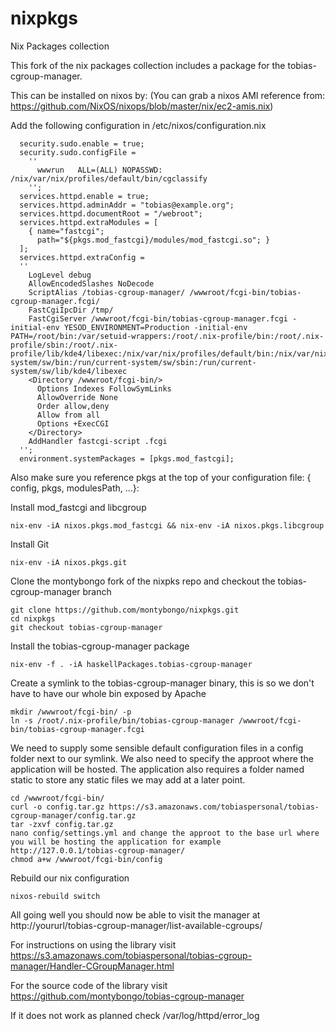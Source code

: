 nixpkgs
=======

Nix Packages collection

This fork of the nix packages collection includes a package for the tobias-cgroup-manager.

This can be installed on nixos by: (You can grab a nixos AMI reference from: https://github.com/NixOS/nixops/blob/master/nix/ec2-amis.nix)

Add the following configuration in  /etc/nixos/configuration.nix

```
  security.sudo.enable = true;
  security.sudo.configFile =
    ''
      wwwrun   ALL=(ALL) NOPASSWD: /nix/var/nix/profiles/default/bin/cgclassify
    '';
  services.httpd.enable = true;
  services.httpd.adminAddr = "tobias@example.org";
  services.httpd.documentRoot = "/webroot";
  services.httpd.extraModules = [
    { name="fastcgi";
      path="${pkgs.mod_fastcgi}/modules/mod_fastcgi.so"; }
  ];
  services.httpd.extraConfig = 
  ''
    LogLevel debug
    AllowEncodedSlashes NoDecode
    ScriptAlias /tobias-cgroup-manager/ /wwwroot/fcgi-bin/tobias-cgroup-manager.fcgi/
    FastCgiIpcDir /tmp/
    FastCgiServer /wwwroot/fcgi-bin/tobias-cgroup-manager.fcgi -initial-env YESOD_ENVIRONMENT=Production -initial-env PATH=/root/bin:/var/setuid-wrappers:/root/.nix-profile/bin:/root/.nix-profile/sbin:/root/.nix-profile/lib/kde4/libexec:/nix/var/nix/profiles/default/bin:/nix/var/nix/profiles/default/sbin:/nix/var/nix/profiles/default/lib/kde4/libexec:/run/current-system/sw/bin:/run/current-system/sw/sbin:/run/current-system/sw/lib/kde4/libexec
    <Directory /wwwroot/fcgi-bin/>
      Options Indexes FollowSymLinks
      AllowOverride None
      Order allow,deny
      Allow from all
      Options +ExecCGI
    </Directory>
    AddHandler fastcgi-script .fcgi
  ''; 
  environment.systemPackages = [pkgs.mod_fastcgi];

```

Also make sure you reference pkgs at the top of your configuration file:
{ config, pkgs, modulesPath, ...}:


Install mod_fastcgi and libcgroup

```
nix-env -iA nixos.pkgs.mod_fastcgi && nix-env -iA nixos.pkgs.libcgroup
```

Install Git

```
nix-env -iA nixos.pkgs.git
```

Clone the montybongo fork of the nixpks repo and checkout the tobias-cgroup-manager branch

```
git clone https://github.com/montybongo/nixpkgs.git
cd nixpkgs
git checkout tobias-cgroup-manager
```

Install the tobias-cgroup-manager package

```
nix-env -f . -iA haskellPackages.tobias-cgroup-manager
```

Create a symlink to the tobias-cgroup-manager binary, this is so we don't have to have our whole bin exposed by Apache

```
mkdir /wwwroot/fcgi-bin/ -p
ln -s /root/.nix-profile/bin/tobias-cgroup-manager /wwwroot/fcgi-bin/tobias-cgroup-manager.fcgi
```   

We need to supply some sensible default configuration files in a config folder next to our symlink. We also need to specify the approot where the application will be hosted. The application also requires a folder named static to store any static files we may add at a later point.

```
cd /wwwroot/fcgi-bin/
curl -o config.tar.gz https://s3.amazonaws.com/tobiaspersonal/tobias-cgroup-manager/config.tar.gz
tar -zxvf config.tar.gz 
nano config/settings.yml and change the approot to the base url where you will be hosting the application for example http://127.0.0.1/tobias-cgroup-manager/
chmod a+w /wwwroot/fcgi-bin/config
```

Rebuild our nix configuration

```
nixos-rebuild switch
```

All going well you should now be able to visit the manager at http://yoururl/tobias-cgroup-manager/list-available-cgroups/

For instructions on using the library visit https://s3.amazonaws.com/tobiaspersonal/tobias-cgroup-manager/Handler-CGroupManager.html

For the source code of the library visit https://github.com/montybongo/tobias-cgroup-manager

If it does not work as planned check /var/log/httpd/error_log
